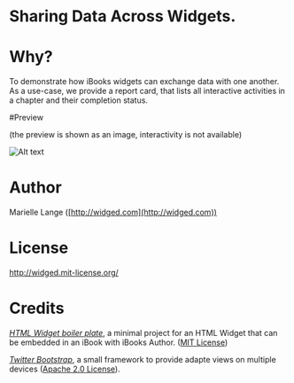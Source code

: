 # Sharing Data Across Widgets.

# Why?

To demonstrate how iBooks widgets can exchange data with one another. As a use-case, we provide a report card, that lists all interactive activities in a chapter and their completion status. 

#Preview

(the preview is shown as an image, interactivity is not available)

![Alt text](http://github.com/widged/iBook-widgets/raw/master/widgets/sharingDataAcrossWidgets.wdgt/Default.png)

# Author

Marielle Lange ([http://widged.com](http://widged.com))

# License

http://widged.mit-license.org/

# Credits

*[HTML Widget boiler plate](https://github.com/TrevorBurnham/iBooks-HTML-Widget-Boilerplate)*, a minimal project for an HTML Widget that can be embedded in an iBook with iBooks Author. ([MIT License](http://trevorburnham.mit-license.org/))

*[Twitter Bootstrap](http://twitter.github.com/bootstrap/)*, a small framework to provide adapte views on multiple devices ([Apache 2.0 License](http://www.apache.org/licenses/LICENSE-2.0)).

